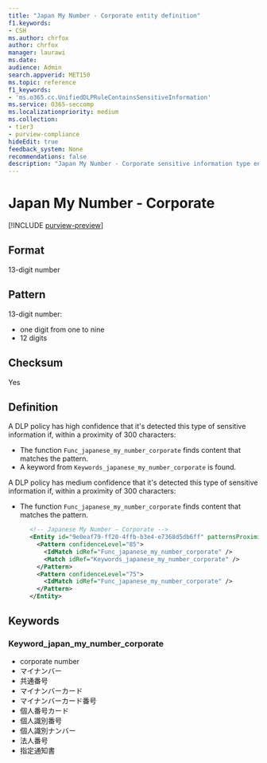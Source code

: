```yaml
---
title: "Japan My Number - Corporate entity definition"
f1.keywords:
- CSH
ms.author: chrfox
author: chrfox
manager: laurawi
ms.date:
audience: Admin
search.appverid: MET150
ms.topic: reference
f1_keywords:
- 'ms.o365.cc.UnifiedDLPRuleContainsSensitiveInformation'
ms.service: O365-seccomp
ms.localizationpriority: medium
ms.collection:
- tier3
- purview-compliance
hideEdit: true
feedback_system: None
recommendations: false
description: "Japan My Number - Corporate sensitive information type entity definition."
---
```


# Japan My Number - Corporate

[!INCLUDE [purview-preview](../includes/purview-preview.md)]

## Format

13-digit number

## Pattern

13-digit number:

- one digit from one to nine
- 12 digits

## Checksum

Yes

## Definition

A DLP policy has high confidence that it's detected this type of sensitive information if, within a proximity of 300 characters:

- The function `Func_japanese_my_number_corporate` finds content that matches the pattern.
- A keyword from `Keywords_japanese_my_number_corporate` is found.

A DLP policy has medium confidence that it's detected this type of sensitive information if, within a proximity of 300 characters:

- The function `Func_japanese_my_number_corporate` finds content that matches the pattern.

```xml
      <!-- Japanese My Number – Corporate -->
      <Entity id="9e0eaf79-ff20-4ffb-b3e4-e7368d5db6ff" patternsProximity="300" recommendedConfidence="85">
        <Pattern confidenceLevel="85">
          <IdMatch idRef="Func_japanese_my_number_corporate" />
          <Match idRef="Keywords_japanese_my_number_corporate" />
        </Pattern>
        <Pattern confidenceLevel="75">
          <IdMatch idRef="Func_japanese_my_number_corporate" />
        </Pattern>
      </Entity>
```

## Keywords

### Keyword_japan_my_number_corporate

- corporate number
- マイナンバー
- 共通番号
- マイナンバーカード
- マイナンバーカード番号
- 個人番号カード
- 個人識別番号
- 個人識別ナンバー
- 法人番号
- 指定通知書
